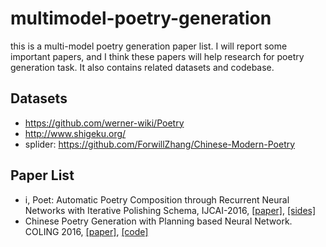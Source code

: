 # multimodel-poetry-generation
this is a multi-model poetry generation paper list. I will report some important papers, and I think these papers will help research for poetry generation task. It also contains related datasets and codebase. 



## Datasets
- https://github.com/werner-wiki/Poetry
- http://www.shigeku.org/
- splider: https://github.com/ForwillZhang/Chinese-Modern-Poetry

## Paper List
- i, Poet: Automatic Poetry Composition through Recurrent Neural Networks with Iterative Polishing Schema, IJCAI-2016, [[paper]](http://www.ruiyan.me/pubs/IJCAI2016A.pdf), [[sides]](http://qngw2014.bj.bcebos.com/upload/2016/05/yanrui-ipoet.pdf)
- Chinese Poetry Generation with Planning based Neural Network. COLING 2016, [[paper]](http://aclweb.org/anthology/C16-1100), [[code]](https://github.com/Disiok/poetry-seq2seq)
